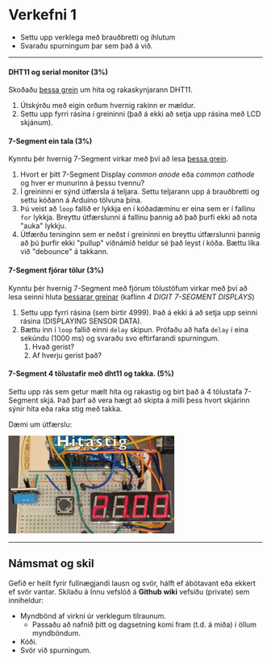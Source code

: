 # Verkefni 1

- Settu upp verklega með brauðbretti og íhlutum
- Svaraðu spurningum þar sem það á við.

---
#### DHT11 og serial monitor (3%)

Skoðaðu [þessa grein](https://lastminuteengineers.com/dht11-module-arduino-tutorial/) um hita og rakaskynjarann DHT11. 

1. Útskýrðu með eigin orðum hvernig rakinn er mældur.
1. Settu upp fyrri rásina í greininni (það á ekki að setja upp rásina með LCD skjánum).

#### 7-Segment ein tala (3%)

Kynntu þér hvernig 7-Segment virkar með því að lesa [þessa grein](https://lastminuteengineers.com/seven-segment-arduino-tutorial/).

1. Hvort er þitt 7-Segment Display *common anode* eða *common cathode* og hver er munurinn á þessu tvennu?
1. Í greininni er sýnd útfærsla á teljara. Settu teljarann upp á brauðbretti og settu kóðann á Arduino tölvuna þína.
1. Þú veist að ```loop``` fallið er lykkja en í kóðadæminu er eina sem er í fallinu ```for``` lykkja. Breyttu útfærslunni á fallinu þannig að það þurfi ekki að nota "auka" lykkju.
1. Útfærðu teninginn sem er neðst í greininni en breyttu útfærslunni þannig að þú þurfir ekki "pullup" viðnámið heldur sé það leyst í kóða. Bættu líka við "debounce" á takkann.

#### 7-Segment fjórar tölur (3%)

Kynntu þér hvernig 7-Segment með fjórum tölustöfum virkar með því að lesa seinni hluta [þessarar greinar](https://www.circuitbasics.com/arduino-7-segment-display-tutorial/) (kaflinn *4 DIGIT 7-SEGMENT DISPLAYS*)

1. Settu upp fyrri rásina (sem birtir 4999).  Það á ekki á að setja upp seinni rásina (DISPLAYING SENSOR DATA).
1. Bættu inn í ```loop``` fallið einni ```delay``` skipun. Prófaðu að hafa ```delay``` í eina sekúndu (1000 ms) og svaraðu svo eftirfarandi spurningum.
   1. Hvað gerist?
   1. Af hverju gerist það?


#### 7-Segment 4 tölustafir með dht11 og takka. (5%)

Settu upp rás sem getur mælt hita og rakastig og birt það á 4 tölustafa 7-Segment skjá. Það þarf að vera hægt að skipta á milli þess hvort skjárinn sýnir hita eða raka stig með takka.

Dæmi um útfærslu:

![Hitastig - Rakastig](https://raw.githubusercontent.com/VESM2VT/Efni/main/Myndir/v1_v21.gif)

---

## Námsmat og skil
Gefið er heilt fyrir fullnægjandi lausn og svör, hálft ef ábótavant eða ekkert ef svör vantar.
Skilaðu á Innu vefslóð á **Github wiki** vefsíðu (private) sem inniheldur:

- Myndbönd af virkni úr verklegum tilraunum.
  - Passaðu að nafnið þitt og dagsetning komi fram (t.d. á miða) í öllum myndböndum.
- Kóði.
- Svör við spurningum.

<!--
#### Takki + pullup/down viðnám (%) 
- tutorial óbreyttur, tímaverkefni

1. tímaverkefni; birta tölu, teljari, teningakast.
1. Hvort er þitt 7-Segment Display *common anode* eða *common cathode* og hver er munurinn á þessu tvennu?
1. 7-Segment Display samanstendur af 8 LED, hvers vegna þarf bara eitt viðnám (en ekki átta)?
1. Útfærðu teljara (Count Up Timer) með 7 segment display þannig að hann noti ekki `for` lykkjuna.

-->
